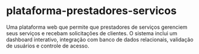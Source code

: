 # plataforma-prestadores-servicos
Uma plataforma web que permite que prestadores de serviços gerenciem seus serviços e recebam solicitações de clientes. O sistema inclui um dashboard interativo, integração com banco de dados relacionais, validação de usuários e controle de acesso.
